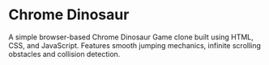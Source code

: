 # Chrome Dinosaur
 A simple browser-based Chrome Dinosaur Game clone built using HTML, CSS, and JavaScript. Features smooth jumping mechanics, infinite scrolling obstacles and collision detection.
